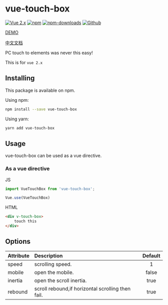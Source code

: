 # vue-touch-box

[![Vue 2.x](https://img.shields.io/badge/Vue-2.x-brightgreen.svg)](https://vuejs.org/v2/guide/)
[![npm](https://img.shields.io/npm/v/vue-touch-box.svg)](https://www.npmjs.com/package/vue-touch-box)
[![npm-downloads](https://img.shields.io/npm/dm/vue-touch-box.svg)](https://www.npmjs.com/package/vue-touch-box)
[![Github](https://img.shields.io/github/stars/ShnHz/vue-touch-box.svg?style=social&label=Star&maxAge=2592000)](https://github.com/ShnHz/vue-touch-box)

[DEMO](https://www.sanghangning.cn/blog/vue/VueTouchBox.html)

[中文文档](./README.zh-CN.md)


PC touch to elements was never this easy!

This is for `vue 2.x`

## Installing

This package is available on npm.

Using npm:
```bash
npm install --save vue-touch-box
```

Using yarn:
```bash
yarn add vue-touch-box
```

## Usage

vue-touch-box can be used as a vue directive.

### As a vue directive
JS
```js
import VueTouchBox from 'vue-touch-box';

Vue.use(VueTouchBox)
```

HTML
```html
<div v-touch-box>
    touch this
</div>
```

## Options

|  Attribute  | Description | Default |
|  :----  | :----  | :----: |
| speed  | scrolling speed. | 1 |
| mobile  | open the mobile. | false |
| inertia  | open the scroll inertia. | true |
| rebound  | scroll rebound,if horizontal scrolling then fail.| true |